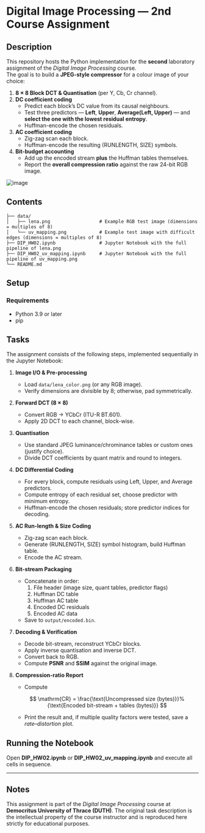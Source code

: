 # Digital Image Processing — 2nd Course Assignment  

## Description
This repository hosts the Python implementation for the **second** laboratory assignment of the *Digital Image Processing* course.  
The goal is to build a **JPEG-style compressor** for a colour image of your choice:

1. **8 × 8 Block DCT & Quantisation** (per Y, Cb, Cr channel).  
2. **DC coefficient coding**  
   * Predict each block’s DC value from its causal neighbours.  
   * Test three predictors — **Left**, **Upper**, **Average(Left, Upper)** — and **select the one with the lowest residual entropy**.  
   * Huffman-encode the chosen residuals.
3. **AC coefficient coding**  
   * Zig-zag scan each block.  
   * Huffman-encode the resulting (RUNLENGTH, SIZE) symbols.
4. **Bit-budget accounting**  
   * Add up the encoded stream **plus** the Huffman tables themselves.  
   * Report the **overall compression ratio** against the raw 24-bit RGB image.


![image](https://github.com/user-attachments/assets/9e1577f7-af71-44ef-be52-3ba219421a2f)


## Contents

```plaintext
├── data/
│   ├── lena.png                  # Example RGB test image (dimensions = multiples of 8)
│   └── uv_mapping.png            # Example test image with difficult edges (dimensions = multiples of 8)
├── DIP_HW02.ipynb                # Jupyter Notebook with the full pipeline of lena.png
├── DIP_HW02_uv_mapping.ipynb     # Jupyter Notebook with the full pipeline of uv_mapping.png
└── README.md
```

## Setup

### Requirements
- Python 3.9 or later
- pip

## Tasks

The assignment consists of the following steps, implemented sequentially in the Jupyter Notebook:

1. **Image I/O & Pre-processing**
   - Load `data/lena_color.png` (or any RGB image).
   - Verify dimensions are divisible by 8; otherwise, pad symmetrically.

2. **Forward DCT (8 × 8)**
   - Convert RGB → YCbCr (ITU-R BT.601).
   - Apply 2D DCT to each channel, block-wise.

3. **Quantisation**
   - Use standard JPEG luminance/chrominance tables or custom ones (justify choice).
   - Divide DCT coefficients by quant matrix and round to integers.

4. **DC Differential Coding**
   - For every block, compute residuals using Left, Upper, and Average predictors.
   - Compute entropy of each residual set, choose predictor with minimum entropy.
   - Huffman-encode the chosen residuals; store predictor indices for decoding.

5. **AC Run-length & Size Coding**
   - Zig-zag scan each block.
   - Generate (RUNLENGTH, SIZE) symbol histogram, build Huffman table.
   - Encode the AC stream.

6. **Bit-stream Packaging**
   - Concatenate in order:
     1. File header (image size, quant tables, predictor flags)
     2. Huffman DC table
     3. Huffman AC table
     4. Encoded DC residuals
     5. Encoded AC data
   - Save to `output/encoded.bin`.

7. **Decoding & Verification**
   - Decode bit-stream, reconstruct YCbCr blocks.
   - Apply inverse quantisation and inverse DCT.
   - Convert back to RGB.
   - Compute **PSNR** and **SSIM** against the original image.

8. **Compression-ratio Report**
   - Compute

   $$
     \mathrm{CR} = \frac{\text{Uncompressed size (bytes)}}%
                    {\text{Encoded bit-stream + tables (bytes)}}
   $$

   - Print the result and, if multiple quality factors were tested, save a *rate–distortion* plot.

## Running the Notebook
Open **DIP_HW02.ipynb** or **DIP_HW02_uv_mapping.ipynb** and execute all cells in sequence.

---

## Notes

This assignment is part of the *Digital Image Processing* course at **Democritus University of Thrace (DUTH)**.
The original task description is the intellectual property of the course instructor and is reproduced here strictly for educational purposes.
